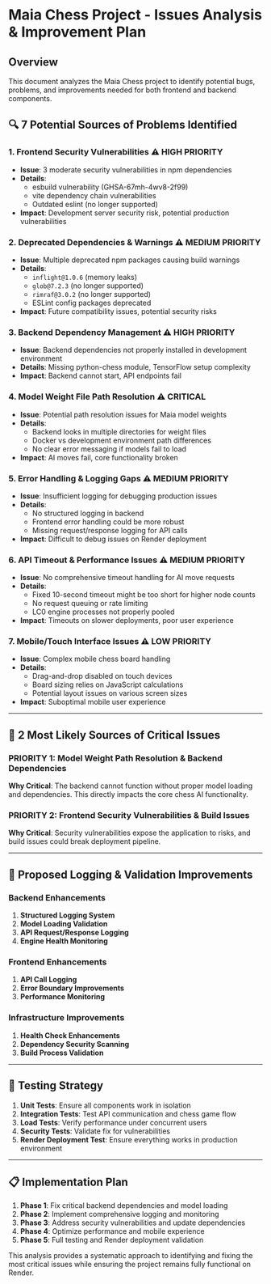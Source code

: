 # Maia Chess Project - Issues Analysis & Improvement Plan

## Overview
This document analyzes the Maia Chess project to identify potential bugs, problems, and improvements needed for both frontend and backend components.

## 🔍 **7 Potential Sources of Problems Identified**

### 1. **Frontend Security Vulnerabilities** ⚠️ HIGH PRIORITY
- **Issue**: 3 moderate security vulnerabilities in npm dependencies
- **Details**: 
  - esbuild vulnerability (GHSA-67mh-4wv8-2f99)
  - vite dependency chain vulnerabilities
  - Outdated eslint (no longer supported)
- **Impact**: Development server security risk, potential production vulnerabilities

### 2. **Deprecated Dependencies & Warnings** ⚠️ MEDIUM PRIORITY  
- **Issue**: Multiple deprecated npm packages causing build warnings
- **Details**:
  - `inflight@1.0.6` (memory leaks)
  - `glob@7.2.3` (no longer supported)
  - `rimraf@3.0.2` (no longer supported)
  - ESLint config packages deprecated
- **Impact**: Future compatibility issues, potential security risks

### 3. **Backend Dependency Management** ⚠️ HIGH PRIORITY
- **Issue**: Backend dependencies not properly installed in development environment
- **Details**: Missing python-chess module, TensorFlow setup complexity
- **Impact**: Backend cannot start, API endpoints fail

### 4. **Model Weight File Path Resolution** ⚠️ CRITICAL
- **Issue**: Potential path resolution issues for Maia model weights
- **Details**: 
  - Backend looks in multiple directories for weight files
  - Docker vs development environment path differences
  - No clear error messaging if models fail to load
- **Impact**: AI moves fail, core functionality broken

### 5. **Error Handling & Logging Gaps** ⚠️ MEDIUM PRIORITY
- **Issue**: Insufficient logging for debugging production issues
- **Details**:
  - No structured logging in backend
  - Frontend error handling could be more robust
  - Missing request/response logging for API calls
- **Impact**: Difficult to debug issues on Render deployment

### 6. **API Timeout & Performance Issues** ⚠️ MEDIUM PRIORITY
- **Issue**: No comprehensive timeout handling for AI move requests
- **Details**:
  - Fixed 10-second timeout might be too short for higher node counts
  - No request queuing or rate limiting
  - LC0 engine processes not properly pooled
- **Impact**: Timeouts on slower deployments, poor user experience

### 7. **Mobile/Touch Interface Issues** ⚠️ LOW PRIORITY
- **Issue**: Complex mobile chess board handling
- **Details**:
  - Drag-and-drop disabled on touch devices
  - Board sizing relies on JavaScript calculations
  - Potential layout issues on various screen sizes
- **Impact**: Suboptimal mobile user experience

---

## 🎯 **2 Most Likely Sources of Critical Issues**

### **PRIORITY 1: Model Weight Path Resolution & Backend Dependencies**
**Why Critical**: The backend cannot function without proper model loading and dependencies. This directly impacts the core chess AI functionality.

### **PRIORITY 2: Frontend Security Vulnerabilities & Build Issues**  
**Why Critical**: Security vulnerabilities expose the application to risks, and build issues could break deployment pipeline.

---

## 🔧 **Proposed Logging & Validation Improvements**

### Backend Enhancements

1. **Structured Logging System**
2. **Model Loading Validation** 
3. **API Request/Response Logging**
4. **Engine Health Monitoring**

### Frontend Enhancements

1. **API Call Logging**
2. **Error Boundary Improvements**
3. **Performance Monitoring**

### Infrastructure Improvements

1. **Health Check Enhancements**
2. **Dependency Security Scanning**
3. **Build Process Validation**

---

## 🧪 **Testing Strategy**

1. **Unit Tests**: Ensure all components work in isolation
2. **Integration Tests**: Test API communication and chess game flow
3. **Load Tests**: Verify performance under concurrent users
4. **Security Tests**: Validate fix for vulnerabilities
5. **Render Deployment Test**: Ensure everything works in production environment

---

## 📋 **Implementation Plan**

1. **Phase 1**: Fix critical backend dependencies and model loading
2. **Phase 2**: Implement comprehensive logging and monitoring
3. **Phase 3**: Address security vulnerabilities and update dependencies  
4. **Phase 4**: Optimize performance and mobile experience
5. **Phase 5**: Full testing and Render deployment validation

This analysis provides a systematic approach to identifying and fixing the most critical issues while ensuring the project remains fully functional on Render.
